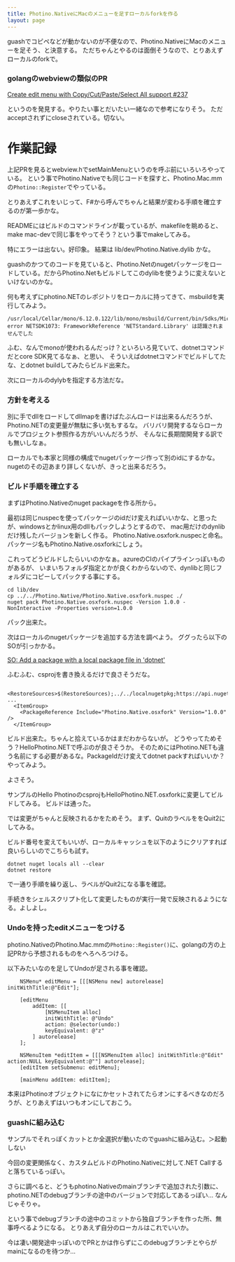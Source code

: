 ```yaml
---
title: Photino.NativeにMacのメニューを足すローカルforkを作る
layout: page
---
```

guashでコピペなどが動かないのが不便なので、Photino.NativeにMacのメニューを足そう、と決意する。
ただちゃんとやるのは面倒そうなので、とりあえずローカルのforkで。

### golangのwebviewの類似のPR

[Create edit menu with Copy/Cut/Paste/Select All support #237](https://github.com/webview/webview/pull/237)

というのを発見する。やりたい事とだいたい一緒なので参考になりそう。
ただacceptされずにcloseされている。切ない。

# 作業記録

上記PRを見るとwebview.hでsetMainMenuというのを呼ぶ前にいろいろやっている。
という事でPhotino.Nativeでも同じコードを探すと、Photino.Mac.mmの`Photino::Register`でやっている。

とりあえずこれをいじって、F#から呼んでちゃんと結果が変わる手順を確立するのが第一歩かな。

READMEにはビルドのコマンドラインが載っているが、makefileを眺めると、make mac-devで同じ事をやってそう？という事でmakeしてみる。

特にエラーは出ない。好印象。
結果は lib/dev/Photino.Native.dylib かな。

guashのかつてのコードを見ていると、Photino.Netのnugetパッケージをロードしている。だからPhotino.Netもビルドしてこのdylibを使うように変えないといけないのかな。

何も考えずにphotino.NETのレポジトリをローカルに持ってきて、msbuildを実行してみよう。

```
/usr/local/Cellar/mono/6.12.0.122/lib/mono/msbuild/Current/bin/Sdks/Microsoft.NET.Sdk/targets/Microsoft.NET.Sdk.FrameworkReferenceResolution.targets(283,5): error NETSDK1073: FrameworkReference 'NETStandard.Library' は認識されませんでした
```

ふむ、なんでmonoが使われるんだっけ？といろいろ見ていて、dotnetコマンドだとcore SDK見てるなぁ、と思い、
そういえばdotnetコマンドでビルドしてたな、とdotnet buildしてみたらビルド出来た。

次にローカルのdylybを指定する方法だな。

### 方針を考える

別に手でdllをロードしてdllmapを書けばたぶんロードは出来るんだろうが、Photino.NETの変更量が無駄に多い気もするな。
バリバリ開発するならローカルでプロジェクト参照作る方がいいんだろうが、
そんなに長期間開発する訳でも無いしなぁ。

ローカルでも本家と同様の構成でnugetパッケージ作って別のidにするかな。
nugetのその辺あまり詳しくないが、きっと出来るだろう。


### ビルド手順を確立する

まずはPhotino.Nativeのnuget packageを作る所から。

最初は同じnuspecを使ってパッケージのidだけ変えればいいかな、と思ったが、windowsとかlinux用のdllもパックしようとするので、
mac用だけのdynlibだけ残したバージョンを新しく作る。
Photino.Native.osxfork.nuspecと命名。パッケージ名もPhotino.Native.osxforkにしょう。

これってどうビルドしたらいいのかなぁ。azureのCIのパイプラインっぽいものがあるが、
いまいちフォルダ指定とかが良くわからないので、dynlibと同じフォルダにコピーしてパックする事にする。

```
cd lib/dev
cp ../../Photino.Native/Photino.Native.osxfork.nuspec ./
nuget pack Photino.Native.osxfork.nuspec -Version 1.0.0 -NonInteractive -Properties version=1.0.0
```

パック出来た。

次はローカルのnugetパッケージを追加する方法を調べよう。
ググったら以下のSOが引っかかる。

[SO: Add a package with a local package file in 'dotnet'](https://stackoverflow.com/questions/43400069/add-a-package-with-a-local-package-file-in-dotnet)

ふむふむ、csprojを書き換えるだけで良さそうだな。


```
   <RestoreSources>$(RestoreSources);../../localnugetpkg;https://api.nuget.org/v3/index.json</RestoreSources>
...
  <ItemGroup>
    <PackageReference Include="Photino.Native.osxfork" Version="1.0.0" />
  </ItemGroup>

```

ビルド出来た。ちゃんと拾えているかはまだわからないが。
どうやってためそう？HelloPhotino.NETで呼ぶのが良さそうか。
そのためにはPhotino.NETも違う名前にする必要があるな。PackageIdだけ変えてdotnet packすればいいか？やってみよう。

よさそう。

サンプルのHello PhotinoのcsprojもHelloPhotino.NET.osxforkに変更してビルドしてみる。
ビルドは通った。

では変更がちゃんと反映されるかをためそう。
まず、QuitのラベルををQuit2にしてみる。

ビルド番号を変えてもいいが、ローカルキャッシュを以下のようにクリアすれば良いらしいのでこちらも試す。

```
dotnet nuget locals all --clear
dotnet restore
```

で一通り手順を繰り返し、ラベルがQuit2になる事を確認。

手続きをシェルスクリプト化して変更したものが実行一発で反映されるようになる。よしよし。

### Undoを持ったeditメニューをつける

photino.NativeのPhotino.Mac.mmの`Photino::Register()`に、golangの方の上記PRから予想されるものをへろへろつける。

以下みたいなのを足してUndoが足される事を確認。

```
    NSMenu* editMenu = [[[NSMenu new] autorelease] initWithTitle:@"Edit"];

    [editMenu 
        addItem: [[
            [NSMenuItem alloc]
            initWithTitle: @"Undo"
            action: @selector(undo:)
            keyEquivalent: @"z"
        ] autorelease]
    ];

    NSMenuItem *editItem = [[[NSMenuItem alloc] initWithTitle:@"Edit" action:NULL keyEquivalent:@""] autorelease];
    [editItem setSubmenu: editMenu];

    [mainMenu addItem: editItem];
```

本来はPhotinoオブジェクトになにかセットされてたらオンにするべきなのだろうが、とりあえずはいつもオンにしておこう。


### guashに組み込む

サンプルでそれっぽくカットとか全選択が動いたのでguashに組み込む。＞起動しない

今回の変更関係なく、カスタムビルドのPhotino.Nativeに対して.NET Callすると落ちているっぽい。

さらに調べると、どうもphotino.Nativeのmainブランチで追加された引数に、photino.NETのdebugブランチの途中のバージョンで対応してあるっぽい…
なんじゃそりゃ。

という事でdebugブランチの途中のコミットから独自ブランチを作った所、無事呼べるようになる。
とりあえず自分のローカルはこれでいいか。

今は凄い開発途中っぽいのでPRとかは作らずにこのdebugブランチとやらがmainになるのを待つか…